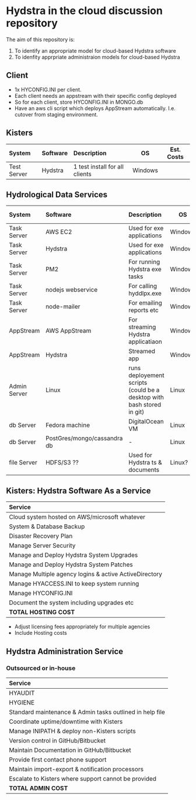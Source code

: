 # Hydstra in the cloud discussion repository

The aim of this repository is:

1. To identify an appropriate model for cloud-based Hydstra software
2. To idenfity apprpriate administraion models for cloud-based Hydstra


## Client

* 1x HYCONFIG.INI per client.
* Each client needs an appstream with their specific config deployed
* So for each client, store HYCONFIG.INI in MONGO.db
* Have an aws cli script which deploys AppStream automatically. I.e. cutover from staging environment.

## Kisters

| System | Software | Description | OS | Est. Costs    | 
| :---------- | :---------- |  :---------- | ------ | ---------------| 
| Test Server  | Hydstra | 1 test install for all clients | Windows | | 

## Hydrological Data Services	

| System | Software | Description | OS | Est. Costs    | 
| :---------- | :---------- |  :---------- | ------ | ---------------| 
| Task Server  | AWS EC2 | Used for exe applications | Windows | | 
| Task Server  | Hydstra | Used for exe applications | Windows | | 
| Task Server  | PM2 | For running Hydstra exe tasks | Windows | | 
| Task Server  | nodejs webservice | For calling hyddlpx.exe | Windows | | 
| Task Server  | node-mailer | For emailing reports etc | Windows | | 
| AppStream    | AWS AppStream | For streaming Hydstra applicatiaon | Windows | | 
| AppStream    | Hydstra | Streamed app | Windows | | 
| Admin Server | Linux | runs deployement scripts (could be a desktop with bash stored in git) | Linux | |  
| db Server | Fedora machine | DigitalOcean VM | Linux | $5/mth |  
| db Server | PostGres/mongo/cassandra db | - |  Linux | $5/mth |  
| file Server | HDFS/S3 ?? | Used for Hydstra ts & documents | Linux? ||  


## Kisters: Hydstra Software As a Service

| Service        | 
| :------------- | 
| Cloud system hosted on AWS/microsoft whatever | 
| System & Database Backup |
| Disaster Recovery Plan |
| Manage Server Security | 
| Manage and Deploy Hydstra System Upgrades |
| Manage and Deploy Hydstra System Patches |
| Manage Multiple agency logins & active ActiveDirectory |
| Manage HYACCESS.INI to keep system running |
| Manage HYCONFIG.INI |
| Document the system including upgrades etc |
| **TOTAL HOSTING COST** |

* Adjust licensing fees appropriately for multiple agencies
* Include Hosting costs


## Hydstra Administration Service 
### Outsourced or in-house

| Service        | 
| :------------- |
| HYAUDIT |
| HYGIENE |
| Standard maintenance & Admin tasks outlined in help file |
| Coordinate uptime/downtime with Kisters |
| Manage INIPATH & deploy non-Kisters scripts |
| Version control in GitHub/Bitbucket |
| Maintain Documentation in GitHub/Bitbucket |
| Provide first contact phone support |
| Maintain import-export & notification processors |
| Escalate to Kisters where support cannot be provided |
| **TOTAL ADMIN COST** |
